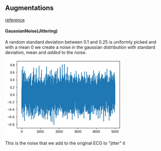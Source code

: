 ## Augmentations

[reference](https://arxiv.org/pdf/2007.15951.pdf)

#### GaussianNoise(Jittering)

A random standard deviation between 0.1 and 0.25 is uniformly picked and with a mean 0 we create a noise in the gaussian distribution with standard deviation, mean and *added* to the noise.


![Gaussian Noise](/images/gaussian_noise.png "Gaussian Noise")

This is the noise that we add to the original ECG to "jitter" it


